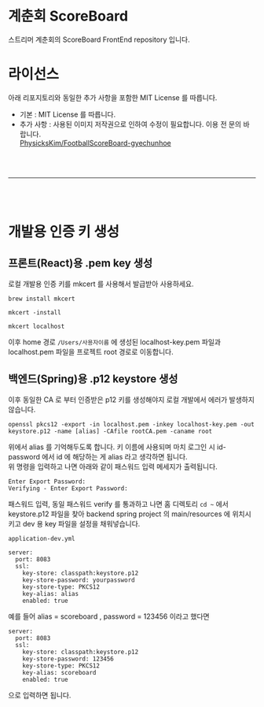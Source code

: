 # 계춘회 ScoreBoard

스트리머 계춘회의 ScoreBoard FrontEnd repository 입니다.

# 라이선스

아래 리포지토리와 동일한 추가 사항을 포함한 MIT License 를 따릅니다.

- 기본 : MIT License 를 따릅니다.
- 추가 사항 : 사용된 이미지 저작권으로 인하여 수정이 필요합니다. 이용 전 문의 바랍니다.  
  [PhysicksKim/FootballScoreBoard-gyechunhoe](https://github.com/PhysicksKim/FootballScoreBoard-gyechunhoe)  


<br><br>

---

<br><br>

# 개발용 인증 키 생성

## 프론트(React)용 .pem key 생성

로컬 개발용 인증 키를 mkcert 를 사용해서 발급받아 사용하세요.

```
brew install mkcert
```

```
mkcert -install
```

```
mkcert localhost
```

이후 home 경로 <code>/Users/사용자이름</code> 에 생성된 localhost-key.pem 파일과 localhost.pem 파일을 프로젝트 root 경로로 이동합니다.

## 백엔드(Spring)용 .p12 keystore 생성

이후 동일한 CA 로 부터 인증받은 p12 키를 생성해야지 로컬 개발에서 에러가 발생하지 않습니다.

```
openssl pkcs12 -export -in localhost.pem -inkey localhost-key.pem -out keystore.p12 -name [alias] -CAfile rootCA.pem -caname root
```

위에서 alias 를 기억해두도록 합니다. 키 이름에 사용되며 마치 로그인 시 id-password 에서 id 에 해당하는 게 alias 라고 생각하면 됩니다.  
위 명령을 입력하고 나면 아래와 같이 패스워드 입력 메세지가 출력됩니다.

```
Enter Export Password:
Verifying - Enter Export Password:
```

패스워드 입력, 동일 패스워드 verify 를 통과하고 나면 홈 디렉토리 <code>cd ~</code> 에서 keystore.p12 파일을 찾아 backend spring project 의 main/resources 에 위치시키고 dev 용 key 파일을 설정을 채워넣습니다.

```
application-dev.yml
```

```
server:
  port: 8083
  ssl:
    key-store: classpath:keystore.p12
    key-store-password: yourpassword
    key-store-type: PKCS12
    key-alias: alias
    enabled: true
```

예를 들어 alias = scoreboard , password = 123456 이라고 했다면

```
server:
  port: 8083
  ssl:
    key-store: classpath:keystore.p12
    key-store-password: 123456
    key-store-type: PKCS12
    key-alias: scoreboard
    enabled: true
```

으로 입력하면 됩니다.
